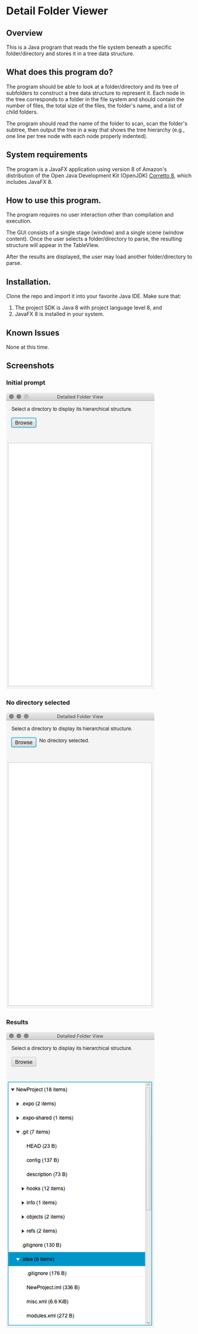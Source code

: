 # Detail Folder Viewer

## Overview
This is a Java program that reads the file system beneath a specific folder/directory and stores it in a tree data structure. 

## What does this program do?
The program should be able to look at a folder/directory and its tree of subfolders to construct a tree data structure to represent it. Each node in the tree corresponds to a folder in the file system and should contain the number of files, the total size of the files, the folder's name, and a list of child folders.

The program should read the name of the folder to scan, scan the folder's subtree, then output the tree in a way that shows the tree hierarchy (e.g., one line per tree node with each node properly indented).

## System requirements
The program is a JavaFX application using version 8 of Amazon's distribution of the Open Java Development Kit (OpenJDK) [Corretto 8](https://aws.amazon.com/corretto/), which includes JavaFX 8.

## How to use this program.
The program requires no user interaction other than compilation and execution.

The GUI consists of a single stage (window) and a single scene (window content). Once the user selects a folder/directory to parse, the resulting structure will appear in the TableVIew.

After the results are displayed, the user may load another folder/directory to parse.

## Installation.
Clone the repo and import it into your favorite Java IDE. Make sure that:
 1. The project SDK is Java 8 with project language level 8, and
 2. JavaFX 8 is installed in your system.

## Known Issues
None at this time.

## Screenshots
### Initial prompt
![Initial Prompt](Screenshots/Initial-Prompt.png)
### No directory selected
![Initial Prompt](Screenshots/No-directory-selected.png)
### Results
![Results](Screenshots/Results.png)
